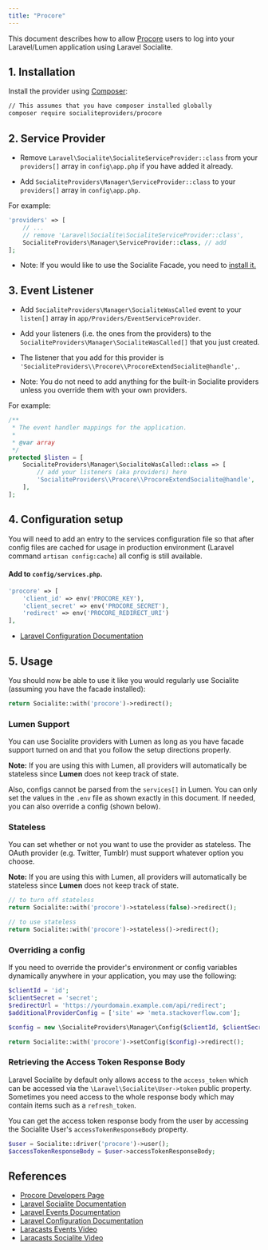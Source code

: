 ```yaml
---
title: "Procore"
---
```


This document describes how to allow [Procore](https://procore.com/) users to log into your Laravel/Lumen application using Laravel Socialite.

## 1. Installation

Install the provider using [Composer](https://getcomposer.org/):

```bash
// This assumes that you have composer installed globally
composer require socialiteproviders/procore
```

## 2. Service Provider

* Remove `Laravel\Socialite\SocialiteServiceProvider::class` from your `providers[]` array in `config\app.php` if you have added it already.

* Add `SocialiteProviders\Manager\ServiceProvider::class` to your `providers[]` array in `config\app.php`.

For example:

``` php
'providers' => [
    // ...
    // remove 'Laravel\Socialite\SocialiteServiceProvider::class',
    SocialiteProviders\Manager\ServiceProvider::class, // add
];
```

* Note: If you would like to use the Socialite Facade, you need to [install it.](https://github.com/laravel/socialite)

## 3. Event Listener

* Add `SocialiteProviders\Manager\SocialiteWasCalled` event to your `listen[]` array  in `app/Providers/EventServiceProvider`.

* Add your listeners (i.e. the ones from the providers) to the `SocialiteProviders\Manager\SocialiteWasCalled[]` that you just created.

* The listener that you add for this provider is `'SocialiteProviders\\Procore\\ProcoreExtendSocialite@handle',`.

* Note: You do not need to add anything for the built-in Socialite providers unless you override them with your own providers.

For example:

```php
/**
 * The event handler mappings for the application.
 *
 * @var array
 */
protected $listen = [
    SocialiteProviders\Manager\SocialiteWasCalled::class => [
        // add your listeners (aka providers) here
        'SocialiteProviders\\Procore\\ProcoreExtendSocialite@handle',
    ],
];
```

## 4. Configuration setup

You will need to add an entry to the services configuration file so that after config files are cached for usage in production environment (Laravel command `artisan config:cache`) all config is still available.

#### Add to `config/services.php`.

```php
'procore' => [
    'client_id' => env('PROCORE_KEY'),
    'client_secret' => env('PROCORE_SECRET'),
    'redirect' => env('PROCORE_REDIRECT_URI')
],
```

* [Laravel Configuration Documentation](https://laravel.com/docs/configuration)

## 5. Usage

You should now be able to use it like you would regularly use Socialite (assuming you have the facade installed):

```php
return Socialite::with('procore')->redirect();
```

### Lumen Support

You can use Socialite providers with Lumen as long as you have facade support turned on and that you follow the setup directions properly.

**Note:** If you are using this with Lumen, all providers will automatically be stateless since **Lumen** does not keep track of state.

Also, configs cannot be parsed from the `services[]` in Lumen. You can only set the values in the `.env` file as shown exactly in this document.  If needed, you can also override a config (shown below).

### Stateless

You can set whether or not you want to use the provider as stateless. The OAuth provider (e.g. Twitter, Tumblr) must support whatever option you choose.

**Note:** If you are using this with Lumen, all providers will automatically be stateless since **Lumen** does not keep track of state.

```php
// to turn off stateless
return Socialite::with('procore')->stateless(false)->redirect();

// to use stateless
return Socialite::with('procore')->stateless()->redirect();
```

### Overriding a config

If you need to override the provider's environment or config variables dynamically anywhere in your application, you may use the following:

```php
$clientId = 'id';
$clientSecret = 'secret';
$redirectUrl = 'https://yourdomain.example.com/api/redirect';
$additionalProviderConfig = ['site' => 'meta.stackoverflow.com'];

$config = new \SocialiteProviders\Manager\Config($clientId, $clientSecret, $redirectUrl, $additionalProviderConfig);

return Socialite::with('procore')->setConfig($config)->redirect();
```

### Retrieving the Access Token Response Body

Laravel Socialite by default only allows access to the `access_token` which can be accessed
via the `\Laravel\Socialite\User->token` public property.  Sometimes you need access to the whole response body which
may contain items such as a `refresh_token`.

You can get the access token response body from the user by accessing the Socialite User's `accessTokenResponseBody` property.

```php
$user = Socialite::driver('procore')->user();
$accessTokenResponseBody = $user->accessTokenResponseBody;
```

## References

* [Procore Developers Page](https://developers.procore.com)
* [Laravel Socialite Documentation](https://laravel.com/docs/socialite)
* [Laravel Events Documentation](https://laravel.com/docs/events)
* [Laravel Configuration Documentation](https://laravel.com/docs/configuration)
* [Laracasts Events Video](https://laracasts.com/lessons/laravel-5-events)
* [Laracasts Socialite Video](https://laracasts.com/series/whats-new-in-laravel-5/episodes/9)

